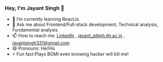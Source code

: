 ### Hey, I'm Jayant Singh 👋


- 🌱 I’m currently learning ReactJs
- 💬 Ask me about Frontend/Full-stack development, Technical analysis, Fundamental analysis
- 📫 How to reach me: [LinkedIn](https://www.linkedin.com/in/jayant-singh-475643156/) , [jayant_s@ph.iitr.ac.in](mailto:jayant_s@ph.iitr.ac.in) , [jayantsingh331@gmail.com](mailto:jayantsingh331@gmail.com)
- 😄 Pronouns: He/His
- ⚡ Fun fact:Plays BGMI even knowing hacker will kill me!

